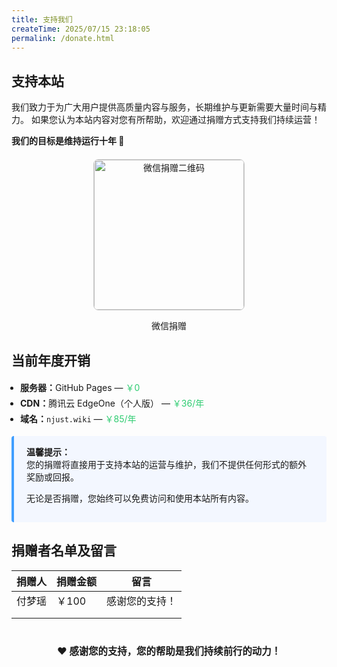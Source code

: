 ```yaml
---
title: 支持我们
createTime: 2025/07/15 23:18:05
permalink: /donate.html
---
```



## 支持本站

我们致力于为广大用户提供高质量内容与服务，长期维护与更新需要大量时间与精力。
如果您认为本站内容对您有所帮助，欢迎通过捐赠方式支持我们持续运营！

<strong>我们的目标是维持运行十年 🚀</strong>


<div style="text-align:center; margin: 20px 0;">
  <img src="https://bucket.01r.cc/2/0Snb3qjE.png" width="240" height="240" alt="微信捐赠二维码" style="border: 1px solid #ccc; border-radius: 8px;" />
  <p>微信捐赠</p>
</div>

<h2>当前年度开销</h2>

<ul style="line-height:1.8; padding-left: 1em;">
  <li><strong>服务器：</strong>GitHub Pages — <span style="color:#2ecc71;">￥0</span></li>
  <li><strong>CDN：</strong>腾讯云 EdgeOne（个人版） — <span style="color:#2ecc71;">￥36/年</span></li>
  <li><strong>域名：</strong><code>njust.wiki</code> — <span style="color:#2ecc71;">￥85/年</span></li>
</ul>

<div style="background: #f3f7ff; padding: 15px 20px; border-left: 4px solid #409eff; border-radius: 4px;">
  <p style="margin:0;">
    <strong>温馨提示：</strong><br>
您的捐赠将直接用于支持本站的运营与维护，我们不提供任何形式的额外奖励或回报。    

无论是否捐赠，您始终可以免费访问和使用本站所有内容。
  </p>
</div>

## 捐赠者名单及留言



| 捐赠人 | 捐赠金额 | 留言 |
| --- | --- | --- |
| 付梦瑶 | ￥100 | 感谢您的支持！ |
|   |  |   |
|  |   |  |

<p style="margin-top: 40px; text-align:center; font-weight:bold; font-size: 1.1em;">
  ❤️ 感谢您的支持，您的帮助是我们持续前行的动力！
</p>
